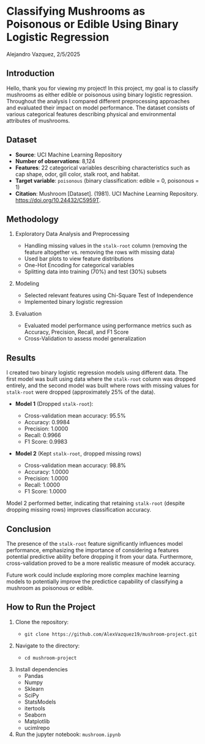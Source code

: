 # Classifying Mushrooms as Poisonous or Edible Using Binary Logistic Regression
Alejandro Vazquez, 2/5/2025

## Introduction

Hello, thank you for viewing my project! In this project, my goal is to classify mushrooms as either edible or poisonous using binary logistic regression. Throughout the analysis I compared different preprocessing approaches and evaluated their impact on model performance. The dataset consists of various categorical features describing physical and environmental attributes of mushrooms.

## Dataset

* **Source**: UCI Machine Learning Repository
* **Number of observations**: 8,124
* **Features**: 22 categorical variables describing characteristics such as cap shape, odor, gill color, stalk root, and habitat.
* **Target variable**: `poisonous` (binary classification: edible = 0, poisonous = 1)
* **Citation**: Mushroom [Dataset]. (1981). UCI Machine Learning Repository. https://doi.org/10.24432/C5959T.

## Methodology

1. Exploratory Data Analysis and Preprocessing
    * Handling missing values in the `stalk-root` column (removing the feature altogether vs. removing the rows with missing data)
    * Used bar plots to view feature distributions
    * One-Hot Encoding for categorical variables
    * Splitting data into training (70%) and test (30%) subsets

2. Modeling
    * Selected relevant features using Chi-Square Test of Independence
    * Implemented binary logistic regression

3. Evaluation
    * Evaluated model performance using performance metrics such as Accuracy, Precision, Recall, and F1 Score
    * Cross-Validation to assess model generalization

## Results

I created two binary logistic regression models using different data. The first model was built using data where the `stalk-root` column was dropped entirely, and the second model was built where rows with missing values for `stalk-root` were dropped (approximately 25% of the data).

* **Model 1** (Dropped `stalk-root`):

    * Cross-validation mean accuracy: 95.5%
    * Accuracy: 0.9984
    * Precision: 1.0000
    * Recall: 0.9966
    * F1 Score: 0.9983

* **Model 2** (Kept `stalk-root`, dropped missing rows)
    * Cross-validation mean accuracy: 98.8%
    * Accuracy: 1.0000
    * Precision: 1.0000
    * Recall: 1.0000
    * F1 Score: 1.0000

Model 2 performed better, indicating that retaining `stalk-root` (despite dropping missing rows) improves classification accuracy.

## Conclusion

The presence of the `stalk-root` feature significantly influences model performance, emphasizing the importance of considering a features potential predictive ability before dropping it from your data. Furthermore, cross-validation proved to be a more realistic measure of modek accuracy. 

Future work could include exploring more complex machine learning models to potentially improve the predictice capability of classifying a mushroom as poisonous or edible.

## How to Run the Project

1. Clone the repository:
    *     git clone https://github.com/AlexVazquez19/mushroom-project.git
2. Navigate to the directory:
    *     cd mushroom-project
3. Install dependencies
    * Pandas
    * Numpy
    * Sklearn
    * SciPy
    * StatsModels
    * itertools
    * Seaborn
    * Matplotlib
    * ucimlrepo
4. Run the jupyter notebook: `mushroom.ipynb`